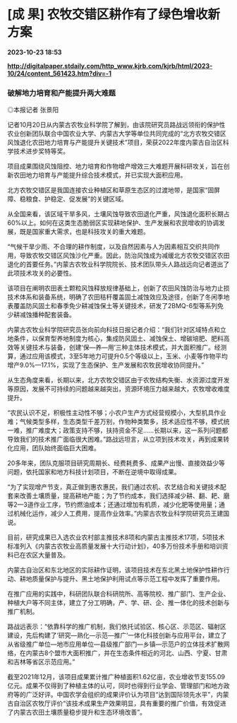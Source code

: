 # [成 果] 农牧交错区耕作有了绿色增收新方案

**2023-10-23 18:53**

**http://digitalpaper.stdaily.com/http_www.kjrb.com/kjrb/html/2023-10/24/content_561423.htm?div=-1**

### 破解地力培育和产能提升两大难题

 ◎本报记者 张景阳

 记者10月20日从内蒙古农牧业科学院了解到，由该院研究员路战远领衔的保护性农业创新团队联合中国农业大学、内蒙古大学等单位共同完成的“北方农牧交错区风蚀退化农田地力培育与产能提升关键技术”项目，荣获2022年度内蒙古自治区科学技术进步奖特等奖。

 项目成果围绕风蚀阻控、地力培育和作物增产增效三大难题开展科研攻关，旨在创新农田地力培育与产能提升综合技术模式，并已实现大面积应用。

 北方农牧交错区是我国连接农业种植区和草原生态区的过渡地带，是国家“固屏障、稳粮食、护稳定、促发展”的关键区域。

 从全国来看，该区域干旱多风，土壤风蚀导致农田退化严重，风蚀退化面积长期占60%以上。如何在这类生态脆弱区实现耕地保护、生产发展和农民增收的协调发展，既是国家重大需求，也是科技攻关的重大难题。

 “气候干旱少雨、不合理的耕作制度，以及自然因素与人为因素相互交织共同作用，导致农牧交错区风蚀沙化严重。因此，防治风蚀成为减缓北方农牧交错区农田退化的首要任务。”内蒙古农牧业科学院院长、技术团队带头人路战远向记者道出了此项技术攻关的必要性。

 该项目在阐明农田表土颗粒风蚀释放规律基础上，创新了农田风蚀防治与地力止损技术体系和装备系统，明确了农田秸秆覆盖固土减蚀效应及途径，创新了冬闲季地表覆盖防风固土和春季免少耕减蚀保土等关键技术，研发了2BMQ-6型等系列免少耕减蚀播种配套装备。

 内蒙古农牧业科学院研究员张向前向科技日报记者介绍：“我们针对区域特点和立地条件，以保育型养地制度为核心，集成防风固土、减蚀保土、增碳培肥、肥料高效等关键技术与装备，创建‘保—养—用’三种主体技术模式，并大面积推广。经测算，通过应用该模式，3至5年地力可提升0.5个等级以上，玉米、小麦等作物平均增产9.0%—17.1%，实现了生态保护、生产发展和农牧民增收协同提升。”

 从生态角度来看，长期以来，北方农牧交错区由于农牧结构失衡、水资源过度开发等原因，发展不可持续的问题越来越突出，资源环境压力越来越大，农牧增收难度提升。

 “农民认识不足，积极性主动性不够；小农户生产方式经营规模小，大型机具作业难；气候类型多样，生态类型千差万别，作物种类繁多，技术适应性不够，模式统一难，推广难度大；政策支持不够，扶持资金不足……长期以来，这一系列问题都导致我们的技术推广面临很大困难。”路战远坦言，从立项到技术攻关，再到成果转化应用，团队始终面临巨大困难。

 20多年来，团队克服项目研究周期长、经费耗费多、成果产出慢、直接效益少等问题，依托国家和地方科技计划项目，不断在逆境中取得成果。

 “为了实现增产节支，真正做到惠农惠民，我们通过农机、农艺结合和关键技术配套来改善土壤质量，提高耕地产能；为了节约成本，我们选择减少耕、翻、耙、磨等2—3道作业工序，节约燃油成本；还通过增加有机质，减少化肥等使用量；通过机械化运作，减少人工费用，提高作业效率。”内蒙古农牧业科学院研究员王建国说。

 目前，研究成果已入选农业农村部主推技术8项和内蒙古主推技术17项，5项技术标准列入《内蒙古农牧业高质量发展十大行动计划》，40多万份技术手册和培训资料已在农区大量普及。

 内蒙古自治区和东北地区的实际耕作证明，该项目技术在东北黑土地保护性耕作行动、耕地质量保护与提升、黑土地保护利用试点等示范工程中发挥了重要作用。

 在推广应用的实践中，科研团队联合科研院所、高等院校、推广部门、生产企业、种植大户等不同主体，建立了分工明确，产、学、研、企、推一体化的技术创新与推广机制。

 路战远表示：“依靠科学的推广机制，我们依托试验区、核心区、示范区、辐射区建设，先后构建了‘研究—熟化—示范—推广’一体化科技创新与应用平台，建立了从省级推广单位—地市应用单位—县级推广部门—乡镇—示范户的立体技术扩散网络，在内蒙古8个盟市大面积推广，并在生态条件相近的河北、山西、宁夏、甘肃和吉林等省区示范应用。”

 截至2021年12月，该项目成果累计推广种植面积1.62亿亩，农业增收节支155.09亿元。成果不仅得到了种植主体的认可，同时也得到行业学会、管理部门和地方政府等的广泛好评。中国农学会组织的成果评价认为项目“达到国际领先水平”，内蒙古自治区农牧厅评价“该技术成果生产效果明显，具有重要的推广价值，有效促进了内蒙古农田土壤质量稳步提升和生态环境改善”。